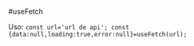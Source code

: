 #useFetch

Uso:
    ```
    const url='url de api';
    const {data:null,loading:true,error:null}=useFetch(url);
    ```
    